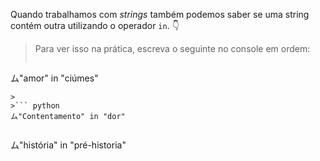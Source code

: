 Quando trabalhamos com _strings_ também podemos saber se uma string contém outra utilizando o operador `in`. :point_down:

> Para ver isso na prática, escreva o seguinte no console em ordem:
>
>``` python
ム"amor" in "ciúmes"
```
>
>``` python
ム"Contentamento" in "dor"
```
>
>``` python
ム"história" in "pré-historia"
```

